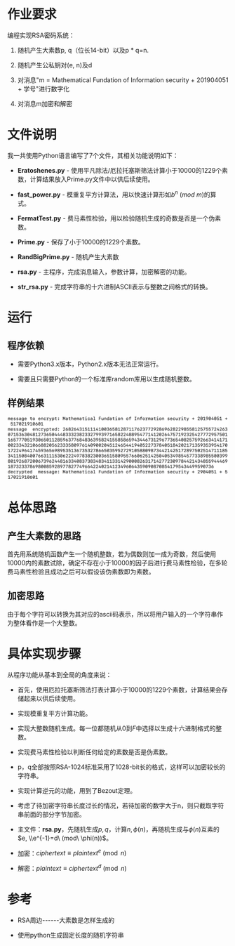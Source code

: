 作业要求
========

编程实现RSA密码系统：

1.  随机产生大素数p, q（位长14-bit）以及p * q=n.

2.  随机产生公私钥对(e, n)及d

3.  对消息"m = Mathematical Fundation of Information security +
    201904051 + 学号"进行数字化

4.  对消息m加密和解密

文件说明
========

我一共使用Python语言编写了7个文件，其相关功能说明如下：

-   **Eratoshenes.py** -
    使用平凡除法/厄拉托塞斯筛法计算小于10000的1229个素数，计算结果放入Prime.py文件中以供后续使用。

-   **fast\_power.py** -
    模重复平方计算法，用以快速计算形如$b^n\ (mod\ m)$的算式。

-   **FermatTest.py** -
    费马素性检验，用以检验随机生成的奇数是否是一个伪素数。

-   **Prime.py** - 保存了小于10000的1229个素数。

-   **RandBigPrime.py** - 随机产生大素数

-   **rsa.py** - 主程序，完成消息输入，参数计算，加密解密的功能。

-   **str\_rsa.py** -
    完成字符串的十六进制ASCII表示与整数之间格式的转换。

运行
====

程序依赖
--------

-   需要Python3.x版本，Python2.x版本无法正常运行。

-   需要且只需要Python的一个标准库random库用以生成随机整数。

样例结果
--------

![](./Theorems/sample.png)

总体思路
========

产生大素数的思路
----------------

首先用系统随机函数产生一个随机整数，若为偶数则加一成为奇数，然后使用10000内的素数试除，确定不存在小于10000的因子后进行费马素性检验，在多轮费马素性检验且成功之后可以假设该伪素数即为素数。

加密思路
--------

由于每个字符可以转换为其对应的ascii码表示，所以将用户输入的一个字符串作为整体看作是一个大整数。

具体实现步骤
============

从程序功能从基本到全局的角度来说：

-   首先，使用厄拉托塞斯筛法打表计算小于10000的1229个素数，计算结果会存储起来以供后续使用。

-   实现模重复平方计算功能。

-   实现大整数随机生成。每一位都随机从$0$到$F$中选择以生成十六进制格式的整数。

-   实现费马素性检验以判断任何给定的素数是否是伪素数。

-   p，q全部按照RSA-1024标准采用了1028-bit长的格式，这样可以加密较长的字符串。

-   实现计算逆元的功能，用到了Bezout定理。

-   考虑了待加密字符串长度过长的情况，若待加密的数字大于n，则只截取字符串前面的部分字节加密。

-   主文件：**rsa.py**，先随机生成$p, q$，计算$n, \phi(n)$，再随机生成与$\phi(n)$互素的$e, \\e^{-1}=d\ (mod\ \phi(n))$。

-   加密：$ciphertext\equiv plaintext^e\pmod n$

-   解密：$plaintext\equiv ciphertext^d\pmod n$

参考
====

-   RSA周边------大素数是怎样生成的

-   使用python生成固定长度的随机字符串
